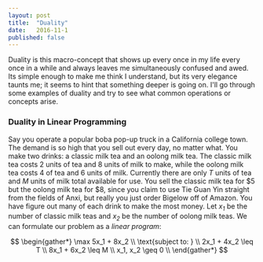 ```yaml
---
layout: post
title:  "Duality"
date:   2016-11-1
published: false
---
```


<!-- 
. LP duality
. Dual space
. inner/outer product
. transpose
!-->

Duality is this macro-concept that shows up every once in my life every once in a while and always leaves me simultaneously confused and awed. Its simple enough to make me think I understand, but its very elegance taunts me; it seems to hint that something deeper is going on. I'll go through some examples of duality and try to see what common operations or concepts arise. 

### Duality in Linear Programming

Say you operate a popular boba pop-up truck in a California college town. The demand is so high that you sell out every day, no matter what. You make two drinks: a classic milk tea and an oolong milk tea. The classic milk tea costs 2 units of tea and 8 units of milk to make, while the oolong milk tea costs 4 of tea and 6 units of milk. Currently there are only *T* units of tea and *M* units of milk total available for use. You sell the classic milk tea for $5 but the oolong milk tea for $8, since you claim to use Tie Guan Yin straight from the fields of Anxi, but really you just order Bigelow off of Amazon. You have figure out many of each drink to make the most money. Let *x<sub>1</sub>* be the number of classic milk teas and *x<sub>2</sub>* be the number of oolong milk teas. We can formulate our problem as a *linear program*:

$$
\begin{gather*}
\max 5x_1 + 8x_2 \\
\text{subject to: } \\
2x_1 + 4x_2 \leq T \\ 
8x_1 + 6x_2 \leq M \\
x_1, x_2 \geq 0 \\
\end{gather*}
$$